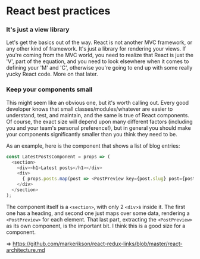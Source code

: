 # React best practices



### It's just a view library

Let's get the basics out of the way. React is not another MVC framework, or any other kind of framework. It's just a library for rendering your views. If you're coming from the MVC world, you need to realize that React is just the 'V', part of the equation, and you need to look elsewhere when it comes to defining your 'M' and 'C', otherwise you're going to end up with some really yucky React code. More on that later.

### Keep your components small

This might seem like an obvious one, but it's worth calling out. Every good developer knows that small classes/modules/whatever are easier to understand, test, and maintain, and the same is true of React components. Of course, the exact size will depend upon many different factors (including you and your team's personal preference!), but in general you should make your components significantly smaller than you think they need to be. 

As an example, here is the component that shows a list of blog entries:

```js
const LatestPostsComponent = props => (
  <section>
    <div><h1>Latest posts</h1></div>
    <div>
      { props.posts.map(post => <PostPreview key={post.slug} post={post}/>) }
    </div>
  </section>
);
```

The component itself is a `<section>`, with only 2 `<div>`s inside it. The first one has a heading, and second one just maps over some data, rendering a `<PostPreview>` for each element. That last part, extracting the `<PostPreview>` as its own component, is the important bit. I think this is a good size for a component.



=> https://github.com/markerikson/react-redux-links/blob/master/react-architecture.md